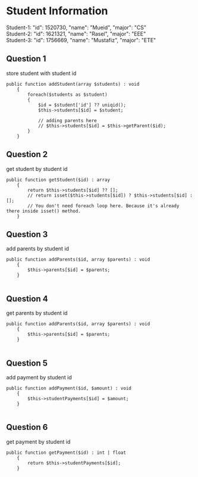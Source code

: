# Student Information

Student-1: "id": 1520730, "name": "Mueid", "major": "CS" <br>
Student-2: "id": 1621321, "name": "Rasel", "major": "EEE" <br>
Student-3: "id": 1756669, "name": "Mustafiz", "major": "ETE" <br>

## Question 1

store student with student id

```
public function addStudent(array $students) : void
    {
        foreach($students as $student)
        {
            $id = $student['id'] ?? uniqid();
            $this->students[$id] = $student;

            // adding parents here
            // $this->students[$id] = $this->getParent($id);
        }
    }

```

## Question 2

get student by student id

```
public function getStudent($id) : array
    {
        return $this->students[$id] ?? []; 
        // return isset($this->students[$id]) ? $this->students[$id] : []; 
        // You don't need foreach loop here. Because it's already there inside isset() method.
    }

```

## Question 3

add parents by student id

```
public function addParents($id, array $parents) : void
    {
        $this->parents[$id] = $parents;
    }
    
```

## Question 4

get parents by student id

```
public function addParents($id, array $parents) : void
    {
        $this->parents[$id] = $parents;
    }
    
```

## Question 5

add payment by student id

```
public function addPayment($id, $amount) : void
    {
        $this->studentPayments[$id] = $amount;
    }
    
```

## Question 6

get payment by student id

```
public function getPayment($id) : int | float
    {
        return $this->studentPayments[$id];
    }
    
```
